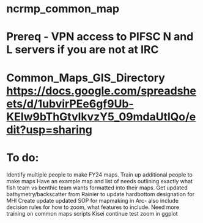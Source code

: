 # ncrmp_common_map
# Prereq - VPN access to PIFSC N and L servers if you are not at IRC
# Common_Maps_GIS_Directory https://docs.google.com/spreadsheets/d/1ubvirPEe6gf9Ub-KEIw9bThGtvlkvzY5_09mdaUtlQo/edit?usp=sharing
# To do: 
Identify multiple people to make FY24 maps. Train up additional people to make maps 
Have an example map and list of needs outlining exactly what fish team vs benthic team wants formatted into their maps. 
Get updated bathymetry/backscatter from Rainier to update hardbottom designation for MHI
Create update updated SOP for mapmaking in Arc- also include decision rules for how to zoom, what features to include. 
Need more training on common maps scripts
Kisei continue test zoom in ggplot 
